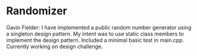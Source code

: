 # Randomizer
Gavin Fielder: I have implemented a public random number generator using a singleton design pattern. My intent was to use static class members to implement the design pattern. Included a minimal basic test in main.cpp. Currently working on design challenge. 